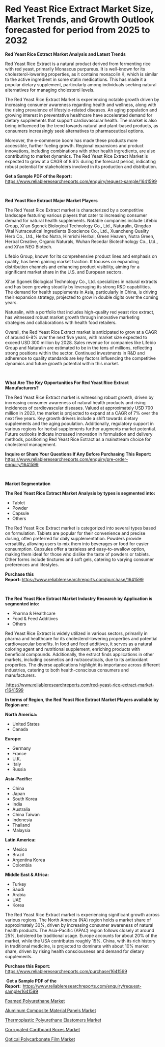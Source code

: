 <p><h1>Red Yeast Rice Extract Market Size, Market Trends, and Growth Outlook forecasted for period from 2025 to 2032</h1></p><p><strong>Red Yeast Rice Extract Market Analysis and Latest Trends</strong></p>
<p><p>Red Yeast Rice Extract is a natural product derived from fermenting rice with red yeast, primarily Monascus purpureus. It is well-known for its cholesterol-lowering properties, as it contains monacolin K, which is similar to the active ingredient in some statin medications. This has made it a popular dietary supplement, particularly among individuals seeking natural alternatives for managing cholesterol levels.</p><p>The Red Yeast Rice Extract Market is experiencing notable growth driven by increasing consumer awareness regarding health and wellness, along with the rising prevalence of lifestyle-related diseases. An aging population and growing interest in preventative healthcare have accelerated demand for dietary supplements that support cardiovascular health. The market is also being influenced by the trend towards natural and plant-based products, as consumers increasingly seek alternatives to pharmaceutical options.</p><p>Moreover, the e-commerce boom has made these products more accessible, further fueling growth. Regional expansions and product innovations, including combinations with other health ingredients, are also contributing to market dynamics. The Red Yeast Rice Extract Market is expected to grow at a CAGR of 8.6% during the forecast period, indicating robust potential for stakeholders involved in its production and distribution.</p></p>
<p><strong>Get a Sample PDF of the Report:&nbsp;</strong> <a href="https://www.reliableresearchreports.com/enquiry/request-sample/1641599?utm_campaign=2204&utm_medium=2&utm_source=Github&utm_content=ia&utm_term=30012025&utm_id=red-yeast-rice-extract">https://www.reliableresearchreports.com/enquiry/request-sample/1641599</a></p>
<p>&nbsp;</p>
<p><strong>Red Yeast Rice Extract Major Market Players</strong></p>
<p><p>The Red Yeast Rice Extract market is characterized by a competitive landscape featuring various players that cater to increasing consumer demand for natural health supplements. Notable companies include Lifebio Group, Xi'an Sgonek Biological Technology Co., Ltd., Naturalin, Qingdao Vital Nutraceutical Ingredients Bioscience Co., Ltd., Xuancheng Quality Herb Co., Ltd., Herbo Nutra, Himrishi Herbal, Green Heaven, Nutra Green, Herbal Creative, Organic Naturals, Wuhan Recedar Biotechnology Co., Ltd., and Xi'an NEO Biotech.</p><p>Lifebio Group, known for its comprehensive product lines and emphasis on quality, has been gaining market traction. It focuses on expanding distribution channels and enhancing product visibility, aiming for a significant market share in the U.S. and European sectors.</p><p>Xi'an Sgonek Biological Technology Co., Ltd. specializes in natural extracts and has been growing steadily by leveraging its strong R&D capabilities. The demand for health supplements in Asia, particularly in China, is driving their expansion strategy, projected to grow in double digits over the coming years.</p><p>Naturalin, with a portfolio that includes high-quality red yeast rice extract, has witnessed robust market growth through innovative marketing strategies and collaborations with health food retailers.</p><p>Overall, the Red Yeast Rice Extract market is anticipated to grow at a CAGR of around 6-8% over the next five years, with market size expected to exceed USD 300 million by 2028. Sales revenue for companies like Lifebio Group and Naturalin are estimated to be in the tens of millions, reflecting strong positions within the sector. Continued investments in R&D and adherence to quality standards are key factors influencing the competitive dynamics and future growth potential within this market.</p></p>
<p>&nbsp;</p>
<p><strong>What Are The Key Opportunities For Red Yeast Rice Extract Manufacturers?</strong></p>
<p><p>The Red Yeast Rice Extract market is witnessing robust growth, driven by increasing consumer awareness of natural health products and rising incidences of cardiovascular diseases. Valued at approximately USD 700 million in 2023, the market is projected to expand at a CAGR of 7% over the next five years. Key growth drivers include a shift towards dietary supplements and the aging population. Additionally, regulatory support in various regions for herbal supplements further augments market potential. Future outlooks indicate increased innovation in formulation and delivery methods, positioning Red Yeast Rice Extract as a mainstream choice for cholesterol management.</p></p>
<p><strong>Inquire or Share Your Questions If Any Before Purchasing This Report:</strong> <a href="https://www.reliableresearchreports.com/enquiry/pre-order-enquiry/1641599?utm_campaign=2204&utm_medium=2&utm_source=Github&utm_content=ia&utm_term=30012025&utm_id=red-yeast-rice-extract">https://www.reliableresearchreports.com/enquiry/pre-order-enquiry/1641599</a></p>
<p>&nbsp;</p>
<p><strong>Market Segmentation</strong></p>
<p><strong>The Red Yeast Rice Extract Market Analysis by types is segmented into:</strong></p>
<p><ul><li>Tablet</li><li>Powder</li><li>Capsule</li><li>Others</li></ul></p>
<p><p>The Red Yeast Rice Extract market is categorized into several types based on formulation. Tablets are popular for their convenience and precise dosing, often preferred for daily supplementation. Powders provide versatility, allowing users to mix them into beverages or food for easier consumption. Capsules offer a tasteless and easy-to-swallow option, making them ideal for those who dislike the taste of powders or tablets. Other forms include tinctures and soft gels, catering to varying consumer preferences and lifestyles.</p></p>
<p><strong>Purchase this Report:&nbsp;</strong><a href="https://www.reliableresearchreports.com/purchase/1641599?utm_campaign=2204&utm_medium=2&utm_source=Github&utm_content=ia&utm_term=30012025&utm_id=red-yeast-rice-extract">https://www.reliableresearchreports.com/purchase/1641599</a></p>
<p>&nbsp;</p>
<p><strong>The Red Yeast Rice Extract Market Industry Research by Application is segmented into:</strong></p>
<p><ul><li>Pharma & Healthcare</li><li>Food & Feed Additives</li><li>Others</li></ul></p>
<p><p>Red Yeast Rice Extract is widely utilized in various sectors, primarily in pharma and healthcare for its cholesterol-lowering properties and potential cardiovascular benefits. In food and feed additives, it serves as a natural coloring agent and nutritional supplement, enriching products with beneficial compounds. Additionally, the extract finds applications in other markets, including cosmetics and nutraceuticals, due to its antioxidant properties. The diverse applications highlight its importance across different industries, catering to both health-conscious consumers and manufacturers.</p></p>
<p><a href="https://www.reliableresearchreports.com/red-yeast-rice-extract-market-r1641599?utm_campaign=2204&utm_medium=2&utm_source=Github&utm_content=ia&utm_term=30012025&utm_id=red-yeast-rice-extract">&nbsp;https://www.reliableresearchreports.com/red-yeast-rice-extract-market-r1641599</a></p>
<p><strong>In terms of Region, the Red Yeast Rice Extract Market Players available by Region are:</strong></p>
<p>
    <p> <strong> North America: </strong>
        <ul>
            <li>United States</li>
            <li>Canada</li>
        </ul>
        </p> 
    <p> <strong> Europe: </strong>
        <ul>
            <li>Germany</li>
            <li>France</li>
            <li>U.K.</li>
            <li>Italy</li>
            <li>Russia</li>
        </ul>
        </p> 
    <p> <strong> Asia-Pacific: </strong>
        <ul>
            <li>China</li>
            <li>Japan</li>
            <li>South Korea</li>
            <li>India</li>
            <li>Australia</li>
            <li>China Taiwan</li>
            <li>Indonesia</li>
            <li>Thailand</li>
            <li>Malaysia</li>
        </ul>
        </p> 
    <p> <strong> Latin America: </strong>
        <ul>
            <li>Mexico</li>
            <li>Brazil</li>
            <li>Argentina Korea</li>
            <li>Colombia</li>
        </ul>
        </p> 
    <p> <strong> Middle East & Africa: </strong>
        <ul>
            <li>Turkey</li>
            <li>Saudi</li>
            <li>Arabia</li>
            <li>UAE</li>
            <li>Korea</li>
        </ul>
    </p>
    </p>
<p><p>The Red Yeast Rice Extract market is experiencing significant growth across various regions. The North America (NA) region holds a market share of approximately 30%, driven by increasing consumer awareness of natural health products. The Asia-Pacific (APAC) region follows closely at around 25%, bolstered by traditional usage. Europe accounts for about 20% of the market, while the USA contributes roughly 15%. China, with its rich history in traditional medicine, is projected to dominate with about 10% market share, driven by rising health consciousness and demand for dietary supplements.</p></p>
<p><strong>Purchase this Report: </strong><a href="https://www.reliableresearchreports.com/purchase/1641599?utm_campaign=2204&utm_medium=2&utm_source=Github&utm_content=ia&utm_term=30012025&utm_id=red-yeast-rice-extract">https://www.reliableresearchreports.com/purchase/1641599</a></p>
<p>&nbsp;<strong>Get a Sample PDF of the Report:&nbsp;&nbsp;</strong><a href="https://www.reliableresearchreports.com/enquiry/request-sample/1641599?utm_campaign=2204&utm_medium=2&utm_source=Github&utm_content=ia&utm_term=30012025&utm_id=red-yeast-rice-extract">https://www.reliableresearchreports.com/enquiry/request-sample/1641599</a></p>
<p><strong></strong></p>
<p><p><a href="https://github.com/indrystar/Market-Research-Report-List-5/blob/main/foamed-polyurethane-market.md?utm_campaign=2204&utm_medium=2&utm_source=Github&utm_content=ia&utm_term=30012025&utm_id=red-yeast-rice-extract">Foamed Polyurethane Market</a></p><p><a href="https://github.com/AKSHATREPORTPRIME/Market-Research-Report-List-7/blob/main/aluminum-composite-material-panels-market.md?utm_campaign=2204&utm_medium=2&utm_source=Github&utm_content=ia&utm_term=30012025&utm_id=red-yeast-rice-extract">Aluminum Composite Material Panels Market</a></p><p><a href="https://github.com/shewlisapsai/Market-Research-Report-List-1/blob/main/thermoplastic-polyurethane-elastomers-market.md?utm_campaign=2204&utm_medium=2&utm_source=Github&utm_content=ia&utm_term=30012025&utm_id=red-yeast-rice-extract">Thermoplastic Polyurethane Elastomers Market</a></p><p><a href="https://github.com/SamiaChowdhury801/Market-Research-Report-List-1/blob/main/corrugated-cardboard-boxes-market.md?utm_campaign=2204&utm_medium=2&utm_source=Github&utm_content=ia&utm_term=30012025&utm_id=red-yeast-rice-extract">Corrugated Cardboard Boxes Market</a></p><p><a href="https://github.com/hunanuzmez/Market-Research-Report-List-1/blob/main/optical-polycarbonate-film-market.md?utm_campaign=2204&utm_medium=2&utm_source=Github&utm_content=ia&utm_term=30012025&utm_id=red-yeast-rice-extract">Optical Polycarbonate Film Market</a></p></p>